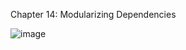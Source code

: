 Chapter 14: Modularizing Dependencies


![image](https://user-images.githubusercontent.com/60660894/91911294-bec0d680-eceb-11ea-93dc-f9a69f64181d.png)
